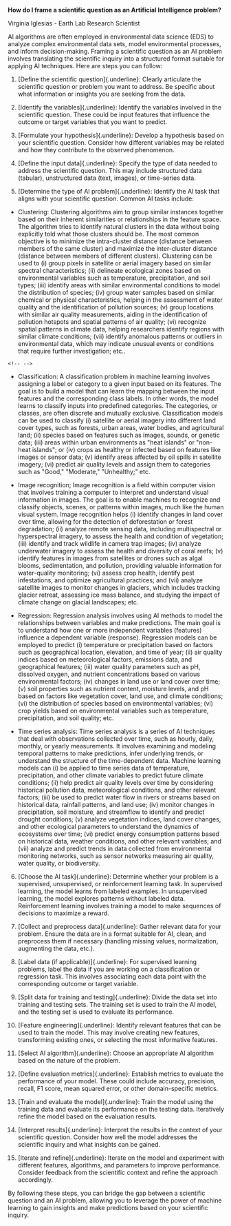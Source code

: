 **How do I frame a scientific question as an Artificial Intelligence problem?**

Virginia Iglesias - Earth Lab Research Scientist

AI algorithms are often employed in environmental data science (EDS) to analyze complex environmental data sets, model environmental processes, and inform decision-making. Framing a scientific question as an AI problem involves translating the scientific inquiry into a structured format suitable for applying AI techniques. Here are steps you can follow:

1) [Define the scientific question]{.underline}: Clearly articulate the scientific question or problem you want to address. Be specific about what information or insights you are seeking from the data.

2) [Identify the variables]{.underline}: Identify the variables involved in the scientific question. These could be input features that influence the outcome or target variables that you want to predict.

3) [Formulate your hypothesis]{.underline}: Develop a hypothesis based on your scientific question. Consider how different variables may be related and how they contribute to the observed phenomenon.

4) [Define the input data]{.underline}: Specify the type of data needed to address the scientific question. This may include structured data (tabular), unstructured data (text, images), or time-series data.

5) [Determine the type of AI problem]{.underline}: Identify the AI task that aligns with your scientific question. Common AI tasks include:

-   Clustering: Clustering algorithms aim to group similar instances together based on their inherent similarities or relationships in the feature space. The algorithm tries to identify natural clusters in the data without being explicitly told what those clusters should be. The most common objective is to minimize the intra-cluster distance (distance between members of the same cluster) and maximize the inter-cluster distance (distance between members of different clusters). Clustering can be used to (i) group pixels in satellite or aerial imagery based on similar spectral characteristics; (ii) delineate ecological zones based on environmental variables such as temperature, precipitation, and soil types; (iii) identify areas with similar environmental conditions to model the distribution of species; (iv) group water samples based on similar chemical or physical characteristics, helping in the assessment of water quality and the identification of pollution sources; (v) group locations with similar air quality measurements, aiding in the identification of pollution hotspots and spatial patterns of air quality; (vi) recognize spatial patterns in climate data, helping researchers identify regions with similar climate conditions; (vii) identify anomalous patterns or outliers in environmental data, which may indicate unusual events or conditions that require further investigation; etc..

```{=html}
<!-- -->
```
-   Classification: A classification problem in machine learning involves assigning a label or category to a given input based on its features. The goal is to build a model that can learn the mapping between the input features and the corresponding class labels. In other words, the model learns to classify inputs into predefined categories. The categories, or classes, are often discrete and mutually exclusive. Classification models can be used to classify (i) satellite or aerial imagery into different land cover types, such as forests, urban areas, water bodies, and agricultural land; (ii) species based on features such as images, sounds, or genetic data; (iii) areas within urban environments as "heat islands" or "non-heat islands"; or (iv) crops as healthy or infected based on features like images or sensor data; (v) identify areas affected by oil spills in satellite imagery; (vi) predict air quality levels and assign them to categories such as "Good," "Moderate," "Unhealthy;" etc.

-   Image recognition; Image recognition is a field within computer vision that involves training a computer to interpret and understand visual information in images. The goal is to enable machines to recognize and classify objects, scenes, or patterns within images, much like the human visual system. Image recognition helps (i) identify changes in land cover over time, allowing for the detection of deforestation or forest degradation; (ii) analyze remote sensing data, including multispectral or hyperspectral imagery, to assess the health and condition of vegetation; (iii) identify and track wildlife in camera trap images; (iv) analyze underwater imagery to assess the health and diversity of coral reefs; (v) identify features in images from satellites or drones such as algal blooms, sedimentation, and pollution, providing valuable information for water-quality monitoring; (vi) assess crop health, identify pest infestations, and optimize agricultural practices; and (vii) analyze satellite images to monitor changes in glaciers, which includes tracking glacier retreat, assessing ice mass balance, and studying the impact of climate change on glacial landscapes; etc.

-   Regression: Regression analysis involves using AI methods to model the relationships between variables and make predictions. The main goal is to understand how one or more independent variables (features) influence a dependent variable (response). Regression models can be employed to predict (i) temperature or precipitation based on factors such as geographical location, elevation, and time of year; (ii) air quality indices based on meteorological factors, emissions data, and geographical features; (iii) water quality parameters such as pH, dissolved oxygen, and nutrient concentrations based on various environmental factors; (iv) changes in land use or land cover over time; (v) soil properties such as nutrient content, moisture levels, and pH based on factors like vegetation cover, land use, and climate conditions; (vi) the distribution of species based on environmental variables; (vi) crop yields based on environmental variables such as temperature, precipitation, and soil quality; etc.

-   Time series analysis: Time series analysis is a series of AI techniques that deal with observations collected over time, such as hourly, daily, monthly, or yearly measurements. It involves examining and modeling temporal patterns to make predictions, infer underlying trends, or understand the structure of the time-dependent data. Machine learning models can (i) be applied to time series data of temperature, precipitation, and other climate variables to predict future climate conditions; (ii) help predict air quality levels over time by considering historical pollution data, meteorological conditions, and other relevant factors; (iii) be used to predict water flow in rivers or streams based on historical data, rainfall patterns, and land use; (iv) monitor changes in precipitation, soil moisture, and streamflow to identify and predict drought conditions; (v) analyze vegetation indices, land cover changes, and other ecological parameters to understand the dynamics of ecosystems over time; (vi) predict energy consumption patterns based on historical data, weather conditions, and other relevant variables; and (vii) analyze and predict trends in data collected from environmental monitoring networks, such as sensor networks measuring air quality, water quality, or biodiversity.

6) [Choose the AI task]{.underline}: Determine whether your problem is a supervised, unsupervised, or reinforcement learning task. In supervised learning, the model learns from labeled examples. In unsupervised learning, the model explores patterns without labeled data. Reinforcement learning involves training a model to make sequences of decisions to maximize a reward.

7) [Collect and preprocess data]{.underline}: Gather relevant data for your problem. Ensure the data are in a format suitable for AI, clean, and preprocess them if necessary (handling missing values, normalization, augmenting the data, etc.).

8) [Label data (if applicable)]{.underline}: For supervised learning problems, label the data if you are working on a classification or regression task. This involves associating each data point with the corresponding outcome or target variable.

9) [Split data for training and testing]{.underline}: Divide the data set into training and testing sets. The training set is used to train the AI model, and the testing set is used to evaluate its performance.

10) [Feature engineering]{.underline}: Identify relevant features that can be used to train the model. This may involve creating new features, transforming existing ones, or selecting the most informative features.

11) [Select AI algorithm]{.underline}: Choose an appropriate AI algorithm based on the nature of the problem.

12) [Define evaluation metrics]{.underline}: Establish metrics to evaluate the performance of your model. These could include accuracy, precision, recall, F1 score, mean squared error, or other domain-specific metrics.

13) [Train and evaluate the model]{.underline}: Train the model using the training data and evaluate its performance on the testing data. Iteratively refine the model based on the evaluation results.

14) [Interpret results]{.underline}: Interpret the results in the context of your scientific question. Consider how well the model addresses the scientific inquiry and what insights can be gained.

15) [Iterate and refine]{.underline}: Iterate on the model and experiment with different features, algorithms, and parameters to improve performance. Consider feedback from the scientific context and refine the approach accordingly.

By following these steps, you can bridge the gap between a scientific question and an AI problem, allowing you to leverage the power of machine learning to gain insights and make predictions based on your scientific inquiry.
